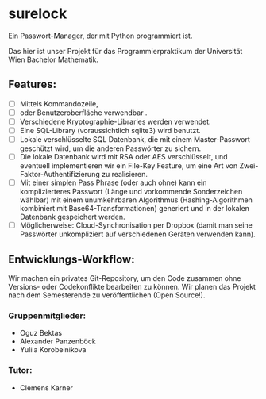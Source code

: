 # surelock

Ein Passwort-Manager, der mit Python programmiert ist.

Das hier ist unser Projekt für das Programmierpraktikum der Universität Wien Bachelor Mathematik.

## Features: 
- [ ] Mittels Kommandozeile,
- [ ] oder Benutzeroberfläche verwendbar .
- [ ] Verschiedene Kryptographie-Libraries werden verwendet.
- [ ] Eine SQL-Library (voraussichtlich sqlite3) wird benutzt. 
- [ ] Lokale verschlüsselte SQL Datenbank, die mit einem Master-Passwort geschützt wird, um die anderen Passwörter zu sichern.
- [ ] Die lokale Datenbank wird mit RSA oder AES verschlüsselt, und eventuell implementieren wir ein File-Key Feature, um eine Art von Zwei-Faktor-Authentifizierung zu realisieren.
- [ ] Mit einer simplen Pass Phrase (oder auch ohne) kann ein komplizierteres Passwort (Länge und vorkommende Sonderzeichen wählbar) mit einem unumkehrbaren Algorithmus (Hashing-Algorithmen kombiniert mit Base64-Transformationen) generiert und in der lokalen Datenbank gespeichert werden.
 - [ ] Möglicherweise: Cloud-Synchronisation per Dropbox (damit man seine Passwörter unkompliziert auf verschiedenen Geräten verwenden kann).

## Entwicklungs-Workflow: 
Wir machen ein privates Git-Repository, um den Code zusammen ohne Versions- oder Codekonflikte bearbeiten zu können. Wir planen das Projekt nach dem Semesterende zu veröffentlichen (Open Source!).

### Gruppenmitglieder:
  * Oguz Bektas
  * Alexander Panzenböck
  * Yuliia Korobeinikova

### Tutor: 
  * Clemens Karner

